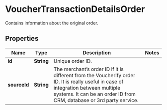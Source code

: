 

# VoucherTransactionDetailsOrder

Contains information about the original order.

## Properties

| Name | Type | Description | Notes |
|------------ | ------------- | ------------- | -------------|
|**id** | **String** | Unique order ID. |  |
|**sourceId** | **String** | The merchant’s order ID if it is different from the Voucherify order ID. It is really useful in case of integration between multiple systems. It can be an order ID from CRM, database or 3rd party service. |  |




